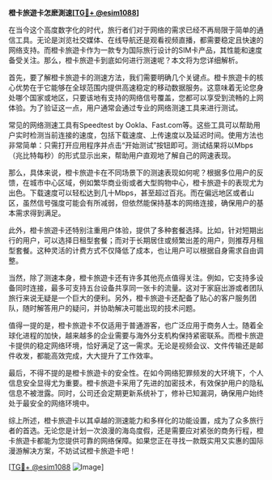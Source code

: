 **橙卡旅遊卡怎麽測速[[TG💪+ @esim1088](https://t.me/s/esim1088)]**

在当今这个高度数字化的时代，旅行者们对于网络的需求已经不再局限于简单的通信工具。无论是浏览社交媒体、在线导航还是观看视频直播，都需要稳定且快速的网络支持。而橙卡旅遊卡作为一款专为国际旅行设计的SIM卡产品，其性能和速度备受关注。那么，橙卡旅遊卡到底如何进行测速呢？本文将为您详细解析。

首先，要了解橙卡旅遊卡的测速方法，我们需要明确几个关键点。橙卡旅遊卡的核心优势在于它能够在全球范围内提供高速稳定的移动数据服务。这意味着无论您身处哪个国家或地区，只要该地有支持的网络信号覆盖，您都可以享受到流畅的上网体验。为了验证这一点，用户通常会通过专业的网络测速工具来进行测试。

常见的网络测速工具有Speedtest by Ookla、Fast.com等。这些工具可以帮助用户实时检测当前连接的速度，包括下载速度、上传速度以及延迟时间。使用方法也非常简单：只需打开应用程序并点击“开始测试”按钮即可。测试结果将以Mbps（兆比特每秒）的形式显示出来，帮助用户直观地了解自己的网速表现。

那么，具体来说，橙卡旅遊卡在不同场景下的测速表现如何呢？根据多位用户的反馈，在城市中心区域，例如繁华商业街或者大型购物中心，橙卡旅遊卡的表现尤为出色。下载速度可以轻松达到几十Mbps，甚至超过百兆。而在偏远地区或者山区，虽然信号强度可能会有所减弱，但依然能保持基本的网络连接，确保用户的基本需求得到满足。

此外，橙卡旅遊卡还特别注重用户体验，提供了多种套餐选择。比如，针对短期出行的用户，可以选择日租型套餐；而对于长期居住或频繁出差的用户，则推荐月租型套餐。这种灵活的计费方式不仅降低了成本，也让用户可以根据自身需求自由调整。

当然，除了测速本身，橙卡旅遊卡还有许多其他亮点值得关注。例如，它支持多设备同时连接，最多可支持五台设备共享同一张卡的流量。这对于家庭出游或者团队旅行来说无疑是一个巨大的便利。另外，橙卡旅遊卡还配备了贴心的客户服务团队，随时解答用户的疑问，并协助解决可能出现的技术问题。

值得一提的是，橙卡旅遊卡不仅适用于普通游客，也广泛应用于商务人士。随着全球化进程的加快，越来越多的企业需要与海外分支机构保持紧密联系。而橙卡旅遊卡提供的稳定网络环境，恰好满足了这一需求。无论是视频会议、文件传输还是邮件收发，都能高效完成，大大提升了工作效率。

最后，不得不提的是橙卡旅遊卡的安全性。在如今网络犯罪频发的大环境下，个人信息安全显得尤为重要。橙卡旅遊卡采用了先进的加密技术，有效保护用户的隐私信息不被泄露。同时，公司还会定期更新系统补丁，修补已知漏洞，确保用户始终处于最安全的网络环境中。

综上所述，橙卡旅遊卡以其卓越的测速能力和多样化的功能设置，成为了众多旅行者的首选。无论您是计划一次浪漫的海岛度假，还是需要应对紧张的商务行程，橙卡旅遊卡都能为您提供可靠的网络保障。如果您正在寻找一款既实用又实惠的国际漫游解决方案，不妨试试橙卡旅遊卡吧！

[[TG💪+ @esim1088](https://t.me/s/esim1088) ![Image](https://i.postimg.cc/4NQfJmqS/Snipaste-2025-05-13-00-14-12.png)]